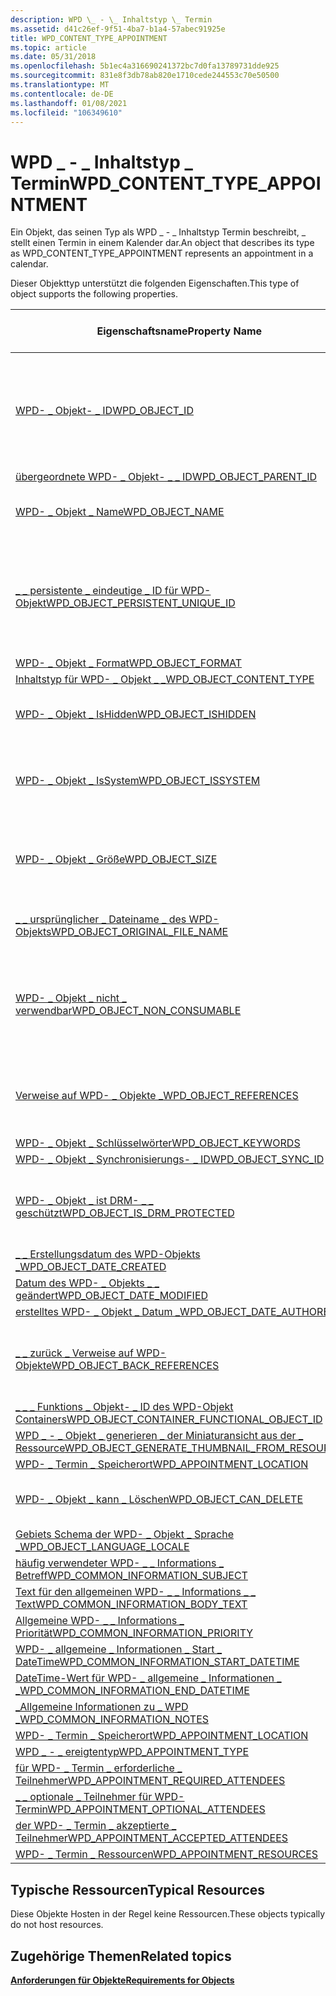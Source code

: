 ```yaml
---
description: WPD \_ - \_ Inhaltstyp \_ Termin
ms.assetid: d41c26ef-9f51-4ba7-b1a4-57abec91925e
title: WPD_CONTENT_TYPE_APPOINTMENT
ms.topic: article
ms.date: 05/31/2018
ms.openlocfilehash: 5b1ec4a316690241372bc7d0fa13789731dde925
ms.sourcegitcommit: 831e8f3db78ab820e1710cede244553c70e50500
ms.translationtype: MT
ms.contentlocale: de-DE
ms.lasthandoff: 01/08/2021
ms.locfileid: "106349610"
---
```

# <a name="wpd_content_type_appointment"></a><span data-ttu-id="817bc-103">WPD \_ - \_ Inhaltstyp \_ Termin</span><span class="sxs-lookup"><span data-stu-id="817bc-103">WPD\_CONTENT\_TYPE\_APPOINTMENT</span></span>

<span data-ttu-id="817bc-104">Ein Objekt, das seinen Typ als WPD \_ - \_ Inhaltstyp Termin beschreibt, \_ stellt einen Termin in einem Kalender dar.</span><span class="sxs-lookup"><span data-stu-id="817bc-104">An object that describes its type as WPD\_CONTENT\_TYPE\_APPOINTMENT represents an appointment in a calendar.</span></span>

<span data-ttu-id="817bc-105">Dieser Objekttyp unterstützt die folgenden Eigenschaften.</span><span class="sxs-lookup"><span data-stu-id="817bc-105">This type of object supports the following properties.</span></span>



| <span data-ttu-id="817bc-106">Eigenschaftsname</span><span class="sxs-lookup"><span data-stu-id="817bc-106">Property Name</span></span>                                                                                                         | <span data-ttu-id="817bc-107">Erforderlich oder optional</span><span class="sxs-lookup"><span data-stu-id="817bc-107">Required or Optional</span></span>                                                           |
|-----------------------------------------------------------------------------------------------------------------------|--------------------------------------------------------------------------------|
| [<span data-ttu-id="817bc-108">WPD- \_ Objekt- \_ ID</span><span class="sxs-lookup"><span data-stu-id="817bc-108">WPD\_OBJECT\_ID</span></span>](object-properties.md)                                                                | <span data-ttu-id="817bc-109">Erforderlich, schreibgeschützt.</span><span class="sxs-lookup"><span data-stu-id="817bc-109">Required, read-only.</span></span> <span data-ttu-id="817bc-110">Ein Client kann diese Eigenschaft auch zum Zeitpunkt der Erstellung nicht festlegen.</span><span class="sxs-lookup"><span data-stu-id="817bc-110">A client cannot set this property, even at creation time.</span></span> |
| [<span data-ttu-id="817bc-111">übergeordnete WPD- \_ Objekt- \_ \_ ID</span><span class="sxs-lookup"><span data-stu-id="817bc-111">WPD\_OBJECT\_PARENT\_ID</span></span>](object-properties.md)                                                 | <span data-ttu-id="817bc-112">Erforderlich.</span><span class="sxs-lookup"><span data-stu-id="817bc-112">Required.</span></span>                                                                      |
| [<span data-ttu-id="817bc-113">WPD- \_ Objekt \_ Name</span><span class="sxs-lookup"><span data-stu-id="817bc-113">WPD\_OBJECT\_NAME</span></span>](object-properties.md)                                                            | <span data-ttu-id="817bc-114">Erforderlich, wenn das-Objekt eine Datei darstellt.</span><span class="sxs-lookup"><span data-stu-id="817bc-114">Required if the object represents a file.</span></span>                                      |
| [<span data-ttu-id="817bc-115">\_ \_ persistente \_ eindeutige \_ ID für WPD-Objekt</span><span class="sxs-lookup"><span data-stu-id="817bc-115">WPD\_OBJECT\_PERSISTENT\_UNIQUE\_ID</span></span>](object-properties.md)                          | <span data-ttu-id="817bc-116">Erforderlich, schreibgeschützt.</span><span class="sxs-lookup"><span data-stu-id="817bc-116">Required, read-only.</span></span> <span data-ttu-id="817bc-117">Ein Client kann diese Eigenschaft auch zum Zeitpunkt der Erstellung nicht festlegen.</span><span class="sxs-lookup"><span data-stu-id="817bc-117">A client cannot set this property, even at creation time.</span></span> |
| [<span data-ttu-id="817bc-118">WPD- \_ Objekt \_ Format</span><span class="sxs-lookup"><span data-stu-id="817bc-118">WPD\_OBJECT\_FORMAT</span></span>](object-properties.md)                                                        | <span data-ttu-id="817bc-119">Erforderlich.</span><span class="sxs-lookup"><span data-stu-id="817bc-119">Required.</span></span>                                                                      |
| [<span data-ttu-id="817bc-120">Inhaltstyp für WPD- \_ Objekt \_ \_</span><span class="sxs-lookup"><span data-stu-id="817bc-120">WPD\_OBJECT\_CONTENT\_TYPE</span></span>](object-properties.md)                                           | <span data-ttu-id="817bc-121">Erforderlich.</span><span class="sxs-lookup"><span data-stu-id="817bc-121">Required.</span></span>                                                                      |
| [<span data-ttu-id="817bc-122">WPD- \_ Objekt \_ IsHidden</span><span class="sxs-lookup"><span data-stu-id="817bc-122">WPD\_OBJECT\_ISHIDDEN</span></span>](object-properties.md)                                                    | <span data-ttu-id="817bc-123">Erforderlich, wenn das Objekt ausgeblendet ist.</span><span class="sxs-lookup"><span data-stu-id="817bc-123">Required if the object is hidden.</span></span>                                              |
| [<span data-ttu-id="817bc-124">WPD- \_ Objekt \_ IsSystem</span><span class="sxs-lookup"><span data-stu-id="817bc-124">WPD\_OBJECT\_ISSYSTEM</span></span>](object-properties.md)                                                    | <span data-ttu-id="817bc-125">Erforderlich, wenn das Objekt ein Systemobjekt ist (stellt eine Systemdatei dar).</span><span class="sxs-lookup"><span data-stu-id="817bc-125">Required if the object is a system object (represents a system file).</span></span>          |
| [<span data-ttu-id="817bc-126">WPD- \_ Objekt \_ Größe</span><span class="sxs-lookup"><span data-stu-id="817bc-126">WPD\_OBJECT\_SIZE</span></span>](object-properties.md)                                                            | <span data-ttu-id="817bc-127">Erforderlich, wenn das Objekt über mindestens eine Ressource verfügt.</span><span class="sxs-lookup"><span data-stu-id="817bc-127">Required if the object has at least one resource.</span></span>                              |
| [<span data-ttu-id="817bc-128">\_ \_ ursprünglicher \_ Dateiname \_ des WPD-Objekts</span><span class="sxs-lookup"><span data-stu-id="817bc-128">WPD\_OBJECT\_ORIGINAL\_FILE\_NAME</span></span>](object-properties.md)                              | <span data-ttu-id="817bc-129">Erforderlich, wenn das-Objekt eine Datei darstellt.</span><span class="sxs-lookup"><span data-stu-id="817bc-129">Required if the object represents a file.</span></span>                                      |
| [<span data-ttu-id="817bc-130">WPD- \_ Objekt \_ nicht \_ verwendbar</span><span class="sxs-lookup"><span data-stu-id="817bc-130">WPD\_OBJECT\_NON\_CONSUMABLE</span></span>](object-properties.md)                                       | <span data-ttu-id="817bc-131">Empfohlen, wenn das Objekt nicht für die Verwendung durch das Gerät bestimmt ist.</span><span class="sxs-lookup"><span data-stu-id="817bc-131">Recommended if the object is not meant for consumption by the device.</span></span>          |
| [<span data-ttu-id="817bc-132">Verweise auf WPD- \_ Objekte \_</span><span class="sxs-lookup"><span data-stu-id="817bc-132">WPD\_OBJECT\_REFERENCES</span></span>](object-properties.md)                                                | <span data-ttu-id="817bc-133">Erforderlich, wenn das-Objekt über Verweise auf andere-Objekte verfügt.</span><span class="sxs-lookup"><span data-stu-id="817bc-133">Required if the object has references to other objects.</span></span>                        |
| [<span data-ttu-id="817bc-134">WPD- \_ Objekt \_ Schlüsselwörter</span><span class="sxs-lookup"><span data-stu-id="817bc-134">WPD\_OBJECT\_KEYWORDS</span></span>](object-properties.md)                                                    | <span data-ttu-id="817bc-135">Dies ist optional.</span><span class="sxs-lookup"><span data-stu-id="817bc-135">Optional.</span></span>                                                                      |
| [<span data-ttu-id="817bc-136">WPD- \_ Objekt \_ Synchronisierungs- \_ ID</span><span class="sxs-lookup"><span data-stu-id="817bc-136">WPD\_OBJECT\_SYNC\_ID</span></span>](object-properties.md)                                                     | <span data-ttu-id="817bc-137">Dies ist optional.</span><span class="sxs-lookup"><span data-stu-id="817bc-137">Optional.</span></span>                                                                      |
| [<span data-ttu-id="817bc-138">WPD- \_ Objekt \_ ist DRM- \_ \_ geschützt</span><span class="sxs-lookup"><span data-stu-id="817bc-138">WPD\_OBJECT\_IS\_DRM\_PROTECTED</span></span>](object-properties.md)                                  | <span data-ttu-id="817bc-139">Erforderlich, wenn das Objekt durch DRM-Technologie geschützt wird.</span><span class="sxs-lookup"><span data-stu-id="817bc-139">Required if the object is protected by DRM technology.</span></span>                         |
| [<span data-ttu-id="817bc-140">\_ \_ Erstellungsdatum des WPD-Objekts \_</span><span class="sxs-lookup"><span data-stu-id="817bc-140">WPD\_OBJECT\_DATE\_CREATED</span></span>](object-properties.md)                                           | <span data-ttu-id="817bc-141">Dies ist optional.</span><span class="sxs-lookup"><span data-stu-id="817bc-141">Optional.</span></span>                                                                      |
| [<span data-ttu-id="817bc-142">Datum des WPD- \_ Objekts \_ \_ geändert</span><span class="sxs-lookup"><span data-stu-id="817bc-142">WPD\_OBJECT\_DATE\_MODIFIED</span></span>](object-properties.md)                                         | <span data-ttu-id="817bc-143">Empfohlen.</span><span class="sxs-lookup"><span data-stu-id="817bc-143">Recommended.</span></span>                                                                   |
| [<span data-ttu-id="817bc-144">erstelltes WPD- \_ Objekt \_ Datum \_</span><span class="sxs-lookup"><span data-stu-id="817bc-144">WPD\_OBJECT\_DATE\_AUTHORED</span></span>](object-properties.md)                                         | <span data-ttu-id="817bc-145">Dies ist optional.</span><span class="sxs-lookup"><span data-stu-id="817bc-145">Optional.</span></span>                                                                      |
| [<span data-ttu-id="817bc-146">\_ \_ zurück \_ Verweise auf WPD-Objekte</span><span class="sxs-lookup"><span data-stu-id="817bc-146">WPD\_OBJECT\_BACK\_REFERENCES</span></span>](object-properties.md)                                                                | <span data-ttu-id="817bc-147">Empfohlen, wenn auf das Objekt von einem anderen Objekt verwiesen wird.</span><span class="sxs-lookup"><span data-stu-id="817bc-147">Recommended if the object is referenced by another object.</span></span>                     |
| [<span data-ttu-id="817bc-148">\_ \_ \_ Funktions \_ Objekt- \_ ID des WPD-Objekt Containers</span><span class="sxs-lookup"><span data-stu-id="817bc-148">WPD\_OBJECT\_CONTAINER\_FUNCTIONAL\_OBJECT\_ID</span></span>](object-properties.md)     | <span data-ttu-id="817bc-149">Dies ist optional.</span><span class="sxs-lookup"><span data-stu-id="817bc-149">Optional.</span></span>                                                                      |
| [<span data-ttu-id="817bc-150">WPD \_ - \_ Objekt \_ generieren \_ der Miniaturansicht aus der \_ Ressource</span><span class="sxs-lookup"><span data-stu-id="817bc-150">WPD\_OBJECT\_GENERATE\_THUMBNAIL\_FROM\_RESOURCE</span></span>](object-properties.md) | <span data-ttu-id="817bc-151">Dies ist optional.</span><span class="sxs-lookup"><span data-stu-id="817bc-151">Optional.</span></span>                                                                      |
| [<span data-ttu-id="817bc-152">WPD- \_ Termin \_ Speicherort</span><span class="sxs-lookup"><span data-stu-id="817bc-152">WPD\_APPOINTMENT\_LOCATION</span></span>](appointment-properties.md)                                     | <span data-ttu-id="817bc-153">Erforderlich.</span><span class="sxs-lookup"><span data-stu-id="817bc-153">Required.</span></span>                                                                      |
| [<span data-ttu-id="817bc-154">WPD- \_ Objekt \_ kann \_ Löschen</span><span class="sxs-lookup"><span data-stu-id="817bc-154">WPD\_OBJECT\_CAN\_DELETE</span></span>](object-properties.md)                                                                     | <span data-ttu-id="817bc-155">Erforderlich, wenn das Objekt gelöscht werden kann.</span><span class="sxs-lookup"><span data-stu-id="817bc-155">Required if the object can be deleted.</span></span>                                         |
| [<span data-ttu-id="817bc-156">Gebiets Schema der WPD- \_ Objekt \_ Sprache \_</span><span class="sxs-lookup"><span data-stu-id="817bc-156">WPD\_OBJECT\_LANGUAGE\_LOCALE</span></span>](object-properties.md)                                                                | <span data-ttu-id="817bc-157">Dies ist optional.</span><span class="sxs-lookup"><span data-stu-id="817bc-157">Optional.</span></span>                                                                      |
| [<span data-ttu-id="817bc-158">häufig verwendeter WPD- \_ \_ Informations \_ Betreff</span><span class="sxs-lookup"><span data-stu-id="817bc-158">WPD\_COMMON\_INFORMATION\_SUBJECT</span></span>](object-properties.md)                                                            | <span data-ttu-id="817bc-159">Erforderlich.</span><span class="sxs-lookup"><span data-stu-id="817bc-159">Required.</span></span>                                                                      |
| [<span data-ttu-id="817bc-160">Text für den allgemeinen WPD- \_ \_ Informations \_ \_ Text</span><span class="sxs-lookup"><span data-stu-id="817bc-160">WPD\_COMMON\_INFORMATION\_BODY\_TEXT</span></span>](object-properties.md)                                                         | <span data-ttu-id="817bc-161">Empfohlen.</span><span class="sxs-lookup"><span data-stu-id="817bc-161">Recommended.</span></span>                                                                   |
| [<span data-ttu-id="817bc-162">Allgemeine WPD- \_ \_ Informations \_ Priorität</span><span class="sxs-lookup"><span data-stu-id="817bc-162">WPD\_COMMON\_INFORMATION\_PRIORITY</span></span>](object-properties.md)                                                           | <span data-ttu-id="817bc-163">Empfohlen.</span><span class="sxs-lookup"><span data-stu-id="817bc-163">Recommended.</span></span>                                                                   |
| [<span data-ttu-id="817bc-164">WPD- \_ allgemeine \_ Informationen \_ Start \_ DateTime</span><span class="sxs-lookup"><span data-stu-id="817bc-164">WPD\_COMMON\_INFORMATION\_START\_DATETIME</span></span>](object-properties.md)                                                    | <span data-ttu-id="817bc-165">Empfohlen.</span><span class="sxs-lookup"><span data-stu-id="817bc-165">Recommended.</span></span>                                                                   |
| [<span data-ttu-id="817bc-166">DateTime-Wert für WPD- \_ allgemeine \_ Informationen \_ \_</span><span class="sxs-lookup"><span data-stu-id="817bc-166">WPD\_COMMON\_INFORMATION\_END\_DATETIME</span></span>](object-properties.md)                                                      | <span data-ttu-id="817bc-167">Empfohlen.</span><span class="sxs-lookup"><span data-stu-id="817bc-167">Recommended.</span></span>                                                                   |
| [<span data-ttu-id="817bc-168">\_Allgemeine Informationen zu \_ WPD \_</span><span class="sxs-lookup"><span data-stu-id="817bc-168">WPD\_COMMON\_INFORMATION\_NOTES</span></span>](object-properties.md)                                                              | <span data-ttu-id="817bc-169">Dies ist optional.</span><span class="sxs-lookup"><span data-stu-id="817bc-169">Optional.</span></span>                                                                      |
| [<span data-ttu-id="817bc-170">WPD- \_ Termin \_ Speicherort</span><span class="sxs-lookup"><span data-stu-id="817bc-170">WPD\_APPOINTMENT\_LOCATION</span></span>](object-properties.md)                                                                   | <span data-ttu-id="817bc-171">Erforderlich.</span><span class="sxs-lookup"><span data-stu-id="817bc-171">Required.</span></span>                                                                      |
| [<span data-ttu-id="817bc-172">WPD \_ - \_ ereigtentyp</span><span class="sxs-lookup"><span data-stu-id="817bc-172">WPD\_APPOINTMENT\_TYPE</span></span>](appointment-properties.md)                                             | <span data-ttu-id="817bc-173">Dies ist optional.</span><span class="sxs-lookup"><span data-stu-id="817bc-173">Optional.</span></span>                                                                      |
| [<span data-ttu-id="817bc-174">für WPD- \_ Termin \_ erforderliche \_ Teilnehmer</span><span class="sxs-lookup"><span data-stu-id="817bc-174">WPD\_APPOINTMENT\_REQUIRED\_ATTENDEES</span></span>](appointment-properties.md)                | <span data-ttu-id="817bc-175">Dies ist optional.</span><span class="sxs-lookup"><span data-stu-id="817bc-175">Optional.</span></span>                                                                      |
| [<span data-ttu-id="817bc-176">\_ \_ optionale \_ Teilnehmer für WPD-Termin</span><span class="sxs-lookup"><span data-stu-id="817bc-176">WPD\_APPOINTMENT\_OPTIONAL\_ATTENDEES</span></span>](appointment-properties.md)                | <span data-ttu-id="817bc-177">Dies ist optional.</span><span class="sxs-lookup"><span data-stu-id="817bc-177">Optional.</span></span>                                                                      |
| [<span data-ttu-id="817bc-178">der WPD- \_ Termin \_ akzeptierte \_ Teilnehmer</span><span class="sxs-lookup"><span data-stu-id="817bc-178">WPD\_APPOINTMENT\_ACCEPTED\_ATTENDEES</span></span>](appointment-properties.md)                | <span data-ttu-id="817bc-179">Dies ist optional.</span><span class="sxs-lookup"><span data-stu-id="817bc-179">Optional.</span></span>                                                                      |
| [<span data-ttu-id="817bc-180">WPD- \_ Termin \_ Ressourcen</span><span class="sxs-lookup"><span data-stu-id="817bc-180">WPD\_APPOINTMENT\_RESOURCES</span></span>](appointment-properties.md)                                   | <span data-ttu-id="817bc-181">Dies ist optional.</span><span class="sxs-lookup"><span data-stu-id="817bc-181">Optional.</span></span>                                                                      |



 

## <a name="typical-resources"></a><span data-ttu-id="817bc-182">Typische Ressourcen</span><span class="sxs-lookup"><span data-stu-id="817bc-182">Typical Resources</span></span>

<span data-ttu-id="817bc-183">Diese Objekte Hosten in der Regel keine Ressourcen.</span><span class="sxs-lookup"><span data-stu-id="817bc-183">These objects typically do not host resources.</span></span>

## <a name="related-topics"></a><span data-ttu-id="817bc-184">Zugehörige Themen</span><span class="sxs-lookup"><span data-stu-id="817bc-184">Related topics</span></span>

<dl> <dt>

[<span data-ttu-id="817bc-185">**Anforderungen für Objekte**</span><span class="sxs-lookup"><span data-stu-id="817bc-185">**Requirements for Objects**</span></span>](requirements-for-objects.md)
</dt> </dl>

 

 



